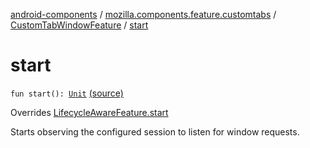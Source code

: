 [android-components](../../index.md) / [mozilla.components.feature.customtabs](../index.md) / [CustomTabWindowFeature](index.md) / [start](./start.md)

# start

`fun start(): `[`Unit`](https://kotlinlang.org/api/latest/jvm/stdlib/kotlin/-unit/index.html) [(source)](https://github.com/mozilla-mobile/android-components/blob/master/components/feature/customtabs/src/main/java/mozilla/components/feature/customtabs/CustomTabWindowFeature.kt#L69)

Overrides [LifecycleAwareFeature.start](../../mozilla.components.support.base.feature/-lifecycle-aware-feature/start.md)

Starts observing the configured session to listen for window requests.

